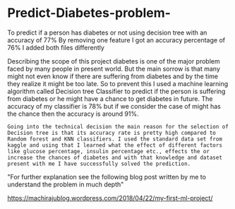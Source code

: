 # Predict-Diabetes-problem-
To predict if a person has diabetes or not using decision tree with an accuracy of 77%
By removing one feature I got an accuracy percentage of 76%
I added both files differently

Describing the scope of this project diabetes is one of the major problem faced by many people in present world. But the main sorrow is that many might not even know if there are suffering from diabetes and by the time they realize it might be too late. So to prevent this I used a machine learning algorithm called Decision tree Classifier to predict if the person is suffering from diabetes or he might have a chance to get diabetes in future. The accuracy of my classifier is 78% but if we consider the case of might has the chance then the accuracy is around 91%.



    Going into the technical decision the main reason for the selection of Decision tree is that its accuracy rate is pretty high compared to Random forest and KNN classifiers. I used the standard data set from kaggle and using that I learned what the effect of different factors like glucose percentage, insulin percentage etc., effects the or increase the chances of diabetes and with that knowledge and dataset present with me I have successfully solved the prediction.

"For further explanation see the following blog post written by me to understand the problem in much depth"


https://machirajublog.wordpress.com/2018/04/22/my-first-ml-project/

